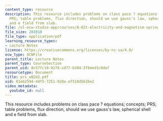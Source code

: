 ```yaml
---
content_type: resource
description: This resource includes problems on class pace ? equations; concepts;
  PRS; table problems, flux direction, should we use gauss's law, spherical shell
  and e field from slab.
file: /ol-ocw-studio-app/courses/8-02t-electricity-and-magnetism-spring-2005/01eb259444f57251928aef518d5626e2_prs_w02d2.pdf
file_size: 283018
file_type: application/pdf
learning_resource_types:
- Lecture Notes
license: https://creativecommons.org/licenses/by-nc-sa/4.0/
ocw_type: OCWFile
parent_title: Lecture Notes
parent_type: CourseSection
parent_uid: 8c57fc19-927d-cd77-b384-2f8eed1c0daf
resourcetype: Document
title: prs_w02d2.pdf
uid: 01eb2594-44f5-7251-928a-ef518d5626e2
video_metadata:
  youtube_id: null
---
```

This resource includes problems on class pace ? equations; concepts; PRS; table problems, flux direction, should we use gauss's law, spherical shell and e field from slab.
